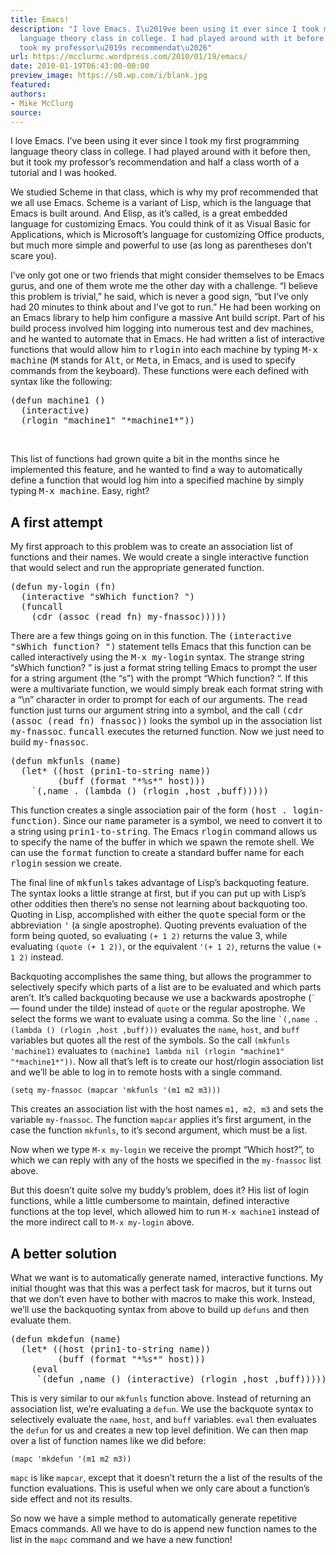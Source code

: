 ```yaml
---
title: Emacs!
description: "I love Emacs. I\u2019ve been using it ever since I took my first programming
  language theory class in college. I had played around with it before then, but it
  took my professor\u2019s recommendat\u2026"
url: https://mcclurmc.wordpress.com/2010/01/19/emacs/
date: 2010-01-19T06:43:00-00:00
preview_image: https://s0.wp.com/i/blank.jpg
featured:
authors:
- Mike McClurg
source:
---
```


<p>I love Emacs. I&rsquo;ve been using it ever since I took my first programming language theory class in college. I had played around with it before then, but it took my professor&rsquo;s recommendation and half a class worth of a tutorial and I was hooked.</p>
<p>We studied Scheme in that class, which is why my prof recommended that we all use Emacs. Scheme is a variant of Lisp, which is the language that Emacs is built around. And Elisp, as it&rsquo;s called, is a great embedded language for customizing Emacs. You could think of it as Visual Basic for Applications, which is Microsoft&rsquo;s language for customizing Office products, but much more simple and powerful to use (as long as parentheses don&rsquo;t scare you).</p>
<p>I&rsquo;ve only got one or two friends that might consider themselves to be Emacs gurus, and one of them wrote me the other day with a challenge. &ldquo;I believe this problem is trivial,&rdquo; he said, which is never a good sign, &ldquo;but I&rsquo;ve only had 20 minutes to think about and I&rsquo;ve got to run.&rdquo; He had been working on an Emacs library to help him configure a massive Ant build script. Part of his build process involved him logging into numerous test and dev machines, and he wanted to automate that in Emacs. He had written a list of interactive functions that would allow him to <tt>rlogin</tt> into each machine by typing <tt>M-x machine</tt> (<tt>M</tt> stands for <tt>Alt</tt>, or <tt>Meta</tt>, in Emacs, and is used to specify commands from the keyboard). These functions were each defined with syntax like the following:</p>
<p><code></code></p>
<pre>(defun machine1 ()
  (interactive)
  (rlogin &quot;machine1&quot; &quot;*machine1*&quot;))</pre>
<p>&nbsp;</p>
<p>This list of functions had grown quite a bit in the months since he implemented this feature, and he wanted to find a way to automatically define a function that would log him into a specified machine by simply typing <tt>M-x machine</tt>. Easy, right?</p>
<h2>A first attempt</h2>
<p>My first approach to this problem was to create an association list of functions and their names. We would create a single interactive function that would select and run the appropriate generated function.</p>
<div></div>
<p><code></code></p>
<pre>(defun my-login (fn)
&nbsp; (interactive &quot;sWhich function? &quot;)
&nbsp; (funcall
    (cdr (assoc (read fn) my-fnassoc)))))</pre>
<p></p>
<p>There are a few things going on in this function. The <tt>(interactive &quot;sWhich function? &quot;)</tt> statement tells Emacs that this function can be called interactively using the <tt>M-x my-login</tt> syntax. The strange string &ldquo;sWhich function? &rdquo; is just a format string telling Emacs to prompt the user for a string argument (the &ldquo;s&rdquo;) with the prompt &ldquo;Which function? &ldquo;. If this were a multivariate function, we would simply break each format string with a &ldquo;\n&rdquo; character in order to prompt for each of our arguments. The <tt>read</tt> function just turns our argument string into a symbol, and the call <tt>(cdr (assoc (read fn) fnassoc))</tt> looks the symbol up in the association list <tt>my-fnassoc</tt>. <tt>funcall</tt> executes the returned function. Now we just need to build <tt>my-fnassoc</tt>.</p>
<p><code></code></p>
<pre>(defun mkfunls (name)
  (let* ((host (prin1-to-string name))
         (buff (format &quot;*%s*&quot; host)))
    `(,name . (lambda () (rlogin ,host ,buff)))))</pre>
<p></p>
<p>This function creates a single association pair of the form <tt>(host . login-function)</tt>. Since our <tt>name</tt> parameter is a symbol, we need to convert it to a string using <tt>prin1-to-string</tt>. The Emacs <tt>rlogin</tt> command allows us to specify the name of the buffer in which we spawn the remote shell. We can use the  <tt>format</tt> function to create a standard buffer name for each <tt>rlogin</tt> session we create.</p>
<p>The final line of <tt>mkfunls</tt> takes advantage of Lisp&rsquo;s backquoting feature. The syntax looks a little strange at first, but if you can put up with Lisp&rsquo;s other oddities then there&rsquo;s no sense not learning about backquoting too. Quoting in Lisp, accomplished with either the <tt>quote</tt> special form or the abbreviation <tt>'</tt> (a single apostrophe). Quoting prevents evaluation of the form being quoted, so evaluating <code>(+ 1 2)</code> returns the value 3, while evaluating <code>(quote (+ 1 2))</code>, or the equivalent <code>'(+ 1 2)</code>, returns the value <code>(+ 1 2)</code> instead.</p>
<p>Backquoting accomplishes the same thing, but allows the programmer to  selectively specify which parts of a list are to be evaluated and which parts aren&rsquo;t. It&rsquo;s called backquoting because we use a backwards apostrophe (<code>`</code> &mdash; found under the tilde) instead of <code>quote</code> or the regular apostrophe. We select the forms we want to evaluate using a comma. So the line <code>`(,name . (lambda () (rlogin ,host ,buff)))</code> evaluates the <code>name</code>, <code>host</code>, and <code>buff</code> variables but quotes all the rest of the symbols. So the call <code>(mkfunls 'machine1)</code> evaluates to <code>(machine1 lambda nil (rlogin &quot;machine1&quot; &quot;*machine1*&quot;))</code>. Now all that&rsquo;s left is to create our host/rlogin association list and we&rsquo;ll be able to log in to remote hosts with a single command.</p>
<p><code>(setq my-fnassoc (mapcar 'mkfunls '(m1 m2 m3)))</code></p>
<p>This creates an association list with the host names <code>m1, m2, m3</code> and sets the variable <code>my-fnassoc</code>. The function <code>mapcar</code> applies it&rsquo;s first argument, in the case the function <code>mkfunls</code>, to it&rsquo;s second argument, which must be a list.</p>
<p>Now when we type <code>M-x my-login</code> we receive the prompt &ldquo;Which host?&rdquo;, to which we can reply with any of the hosts we specified in the <code>my-fnassoc</code> list above.</p>
<p>But this doesn&rsquo;t quite solve my buddy&rsquo;s problem, does it? His list of login functions, while a little cumbersome to maintain, defined interactive functions at the top level, which allowed him to run <code>M-x machine1</code> instead of the more indirect call to <code>M-x my-login</code> above.</p>
<h2>A better solution</h2>
<p>What we want is to automatically generate named, interactive functions. My initial thought was that this was a perfect task for macros, but it turns out that we don&rsquo;t even have to bother with macros to make this work. Instead, we&rsquo;ll use the backquoting syntax from above to build up <code>defuns</code> and then evaluate them.</p>
<p><code></code></p>
<pre>(defun mkdefun (name)
  (let* ((host (prin1-to-string name))
         (buff (format &quot;*%s*&quot; host)))
    (eval
     `(defun ,name () (interactive) (rlogin ,host ,buff)))))</pre>
<p></p>
<p>This is very similar to our <code>mkfunls</code> function above. Instead of returning an association list, we&rsquo;re evaluating a <code>defun</code>. We use the backquote syntax to selectively evaluate the <code>name</code>, <code>host</code>, and <code>buff</code> variables. <code>eval</code> then evaluates the <code>defun</code> for us and creates a new top level definition. We can then map over a list of function names like we did before:</p>
<p><code>(mapc 'mkdefun '(m1 m2 m3))</code></p>
<p><code>mapc</code> is like <code>mapcar</code>, except that it doesn&rsquo;t return the a list of the results of the function evaluations. This is useful when we only care about a function&rsquo;s side effect and not its results.</p>
<p>So now we have a simple method to automatically generate repetitive Emacs commands. All we have to do is append new function names to the list in the <code>mapc</code> command and we have a new function!</p>

